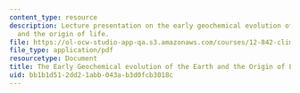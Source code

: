 ```yaml
---
content_type: resource
description: Lecture presentation on the early geochemical evolution of the earth
  and the origin of life.
file: https://ol-ocw-studio-app-qa.s3.amazonaws.com/courses/12-842-climate-physics-and-chemistry-fall-2008/bb1b1d512dd21abb043ab3d0fcb3018c_part1_lec2.pdf
file_type: application/pdf
resourcetype: Document
title: The Early Geochemical evolution of the Earth and the Origin of Life
uid: bb1b1d51-2dd2-1abb-043a-b3d0fcb3018c
---
```

